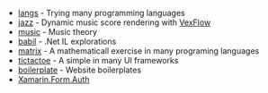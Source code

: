 - [langs](https://langs.bigsbyspot.org) - Trying many programming languages
- [jazz](https://.bigsbyspot.org) - Dynamic music score rendering with [VexFlow](https://github.com/0xfe/vexflow)
- [music](https://music.bigsbyspot.org) - Music theory
- [babil](https://babil.bigsbyspot.org) - .Net IL explorations
- [matrix](https://matrix.bigsbyspot.org) - A mathematicall exercise in many programing languages
- [tictactoe](https://tictactoe.bigsbyspot.org) - A simple in many UI frameworks
- [boilerplate](https://boilerplate.bigsbyspot.org) - Website boilerplates
- [Xamarin.Form.Auth](https://www.nuget.org/packages/Xamarin.Forms.OAuth/)
